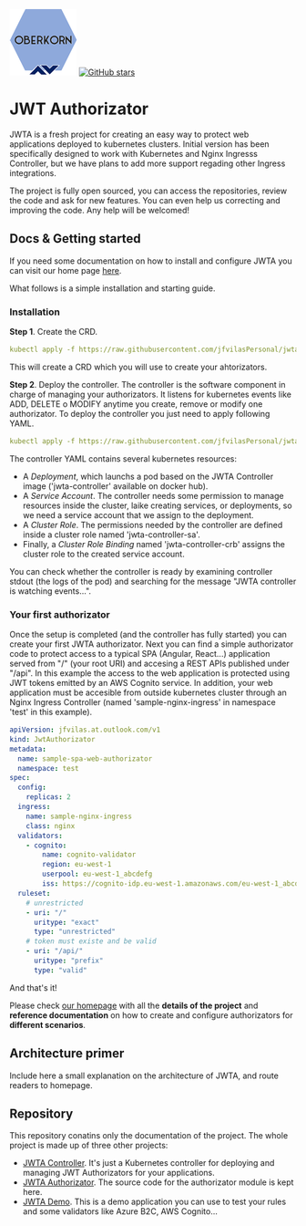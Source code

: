 ![logo](./_media/logo4.png)
[![GitHub stars](https://img.shields.io/github/stars/jfvilasPersonal/oberkorn.svg)](https://github.com/jfvilasPersonal/oberkorn/stargazers)

# JWT Authorizator
JWTA is a fresh project for creating an easy way to protect web applications deployed to kubernetes clusters. Initial version has been specifically designed to work with Kubernetes and Nginx Ingresss Controller, but we have plans to add more support regading other Ingress integrations.

The project is fully open sourced, you can access the repositories, review the code and ask for new features. You can even help us correcting and improving the code. Any help will be welcomed!

## Docs & Getting started
If you need some documentation on how to install and configure JWTA you can visit our home page [here](https://jfvilaspersonal.github.io/jwtauthorizator).

What follows is a simple installation and starting guide.

### Installation
**Step 1**. Create the CRD.

```yaml
kubectl apply -f https://raw.githubusercontent.com/jfvilasPersonal/jwta-controller/main/crd/crd.yaml
```

This will create a CRD which you will use to create your ahtorizators.

**Step 2**. Deploy the controller.
The controller is the software component in charge of managing your authorizators. It listens for kubernetes events like ADD, DELETE o MODIFY anytime you create, remove or modify one authorizator. To deploy the controller you just need to apply following YAML.

```yaml
kubectl apply -f https://raw.githubusercontent.com/jfvilasPersonal/jwta-controller/main/crd/controller.yaml
```

The controller YAML contains several kubernetes resources:

 - A *Deployment*, which launchs a pod based on the JWTA Controller image ('jwta-controller' available on docker hub).
 - A *Service Account*. The controller needs some permission to manage resources inside the cluster, laike creating services, or deployments, so we need a service account that we assign to the deployment.
 - A *Cluster Role*. The permissions needed by the controller are defined inside a cluster role named 'jwta-controller-sa'.
 - Finally, a *Cluster Role Binding* named 'jwta-controller-crb' assigns the cluster role to the created service account.

You can check whether the controller is ready by examining controller stdout (the logs of the pod) and searching for the message "JWTA controller is watching events...".

### Your first authorizator
Once the setup is completed (and the controller has fully started) you can create your first JWTA authorizator. Next you can find a simple authorizator code to protect access to a typical SPA (Angular, React...) application served from "/" (your root URI) and accesing a REST APIs published under "/api". In this example the access to the web application is protected using JWT tokens emitted by an AWS Cognito service. In addition, your web application must be accesible from outside kubernetes cluster through an Nginx Ingress Controller (named 'sample-nginx-ingress' in namespace 'test' in this example).

```yaml
apiVersion: jfvilas.at.outlook.com/v1
kind: JwtAuthorizator
metadata:
  name: sample-spa-web-authorizator
  namespace: test
spec:
  config:
    replicas: 2
  ingress:
    name: sample-nginx-ingress
    class: nginx
  validators:
    - cognito:
        name: cognito-validator
        region: eu-west-1
        userpool: eu-west-1_abcdefg
        iss: https://cognito-idp.eu-west-1.amazonaws.com/eu-west-1_abcdefg
  ruleset:
    # unrestricted
    - uri: "/"
      uritype: "exact"
      type: "unrestricted"
    # token must existe and be valid
    - uri: "/api/"
      uritype: "prefix"
      type: "valid"
```

And that's it!

Please check [our homepage](https://jfvilaspersonal.github.io/jwtauthorizator) with all the **details of the project** and **reference documentation** on how to create and configure authorizators for **different scenarios**.


## Architecture primer
Include here a small explanation on the architecture of JWTA, and route readers to homepage.


## Repository
This repository conatins only the documentation of the project. The whole project is made up of three other projects:

  - [JWTA Controller](https://github.com/jfvilasPersonal/jwta-controller). It's just a Kubernetes controller for deploying and managing JWT Authorizators for your applications.
  - [JWTA Authorizator](https://github.com/jfvilasPersonal/jwta-authorizator). The source code for the authorizator module is kept here.
  - [JWTA Demo](https://github.com/jfvilasPersonal/jwta-demo). This is a demo application you can use to test your rules and some validators like Azure B2C, AWS Cognito...


